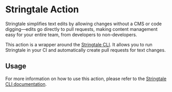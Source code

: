 # Stringtale Action

Stringtale simplifies text edits by allowing changes without a CMS or code digging—edits go directly to pull requests, making content management easy for your entire team, from developers to non-developers.

This action is a wrapper around the [Stringtale CLI](https://www.npmjs.com/package/@stringtale/cli). It allows you to run Stringtale in your CI and automatically create pull requests for text changes.

## Usage
For more information on how to use this action, please refer to the [Stringtale CLI documentation](https://docs.stringtale.com/usage/github-action/).
